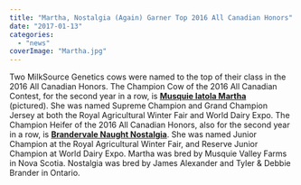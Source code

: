 ```yaml
---
title: "Martha, Nostalgia (Again) Garner Top 2016 All Canadian Honors"
date: "2017-01-13"
categories: 
  - "news"
coverImage: "Martha.jpg"
---
```


Two MilkSource Genetics cows were named to the top of their class in the 2016 All Canadian Honors. The Champion Cow of the 2016 All Canadian Contest, for the second year in a row, is **[Musquie Iatola Martha](http://bit.ly/29YZI7B)** (pictured). She was named Supreme Champion and Grand Champion Jersey at both the Royal Agricultural Winter Fair and World Dairy Expo. The Champion Heifer of the 2016 All Canadian Honors, also for the second year in a row, is **[Brandervale Naught Nostalgia](http://bit.ly/2cqLv6c)**. She was named Junior Champion at the Royal Agricultural Winter Fair, and Reserve Junior Champion at World Dairy Expo. Martha was bred by Musquie Valley Farms in Nova Scotia. Nostalgia was bred by James Alexander and Tyler & Debbie Brander in Ontario.
